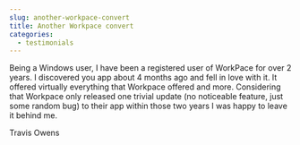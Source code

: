 ```yaml
---
slug: another-workpace-convert
title: Another Workpace convert
categories:
  - testimonials
---
```

Being a Windows user, I have been a registered user of WorkPace for over
2 years. I discovered you app about 4 months ago and fell in love with
it. It offered virtually everything that Workpace offered and more.
Considering that Workpace only released one trivial update (no
noticeable feature, just some random bug) to their app within those two
years I was happy to leave it behind me.

Travis Owens
